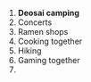 1. **Deosai camping**
2. Concerts
3. Ramen shops
4. Cooking together 
5. Hiking
6. Gaming together 
7. 